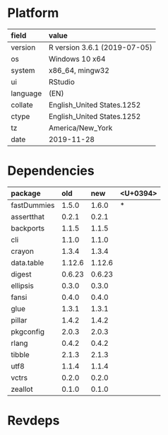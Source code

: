 # Platform

|field    |value                        |
|:--------|:----------------------------|
|version  |R version 3.6.1 (2019-07-05) |
|os       |Windows 10 x64               |
|system   |x86_64, mingw32              |
|ui       |RStudio                      |
|language |(EN)                         |
|collate  |English_United States.1252   |
|ctype    |English_United States.1252   |
|tz       |America/New_York             |
|date     |2019-11-28                   |

# Dependencies

|package     |old    |new    |<U+0394>  |
|:-----------|:------|:------|:--|
|fastDummies |1.5.0  |1.6.0  |*  |
|assertthat  |0.2.1  |0.2.1  |   |
|backports   |1.1.5  |1.1.5  |   |
|cli         |1.1.0  |1.1.0  |   |
|crayon      |1.3.4  |1.3.4  |   |
|data.table  |1.12.6 |1.12.6 |   |
|digest      |0.6.23 |0.6.23 |   |
|ellipsis    |0.3.0  |0.3.0  |   |
|fansi       |0.4.0  |0.4.0  |   |
|glue        |1.3.1  |1.3.1  |   |
|pillar      |1.4.2  |1.4.2  |   |
|pkgconfig   |2.0.3  |2.0.3  |   |
|rlang       |0.4.2  |0.4.2  |   |
|tibble      |2.1.3  |2.1.3  |   |
|utf8        |1.1.4  |1.1.4  |   |
|vctrs       |0.2.0  |0.2.0  |   |
|zeallot     |0.1.0  |0.1.0  |   |

# Revdeps

